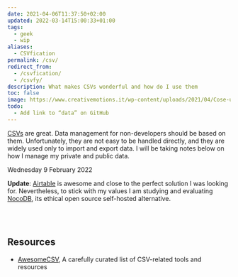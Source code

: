 ```yaml
---
date: 2021-04-06T11:37:50+02:00
updated: 2022-03-14T15:00:33+01:00
tags:
  - geek
  - wip
aliases:
  - CSVfication
permalink: /csv/
redirect_from:
  - /csvfication/
  - /csvfy/
description: What makes CSVs wonderful and how do I use them
toc: false
image: https://www.creativemotions.it/wp-content/uploads/2021/04/Cose-un-file-CSV-e-come-aprire-il-formato-file-CSV.jpg
todo:
  - Add link to “data” on GitHub
---
```

[CSVs](https://en.wikipedia.org/wiki/Comma-separated_values 'Comma-separated values on Wikipedia') are great. Data management for non-developers should be based on them. Unfortunately, they are not easy to be handled directly, and they are widely used only to import and export data. I will be taking notes below on how I manage my private and public data.

<p class='date'><time datetime='2022-02-09T00:03:07+01:00'>Wednesday 9 February 2022</time></p>

**Update**: [Airtable](https://airtable.com 'Airtable') is awesome and close to the perfect solution I was looking for. Nevertheless, to stick with my values I am studying and evaluating [NocoDB](https://nocodb.org 'NocoDB'), its ethical open source self-hosted alternative.

<br>
<br>

## Resources

- [AwesomeCSV](https://project-awesome.org/secretGeek/awesomeCSV 'awesomeCSV on Project Awesome'), A carefully curated list of CSV-related tools and resources
